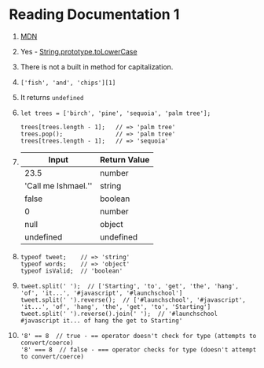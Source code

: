 # Reading Documentation 1

1. [MDN](https://developer.mozilla.org/en-US/docs/Web/JavaScript/Guide)

2. Yes - [String.prototype.toLowerCase](https://developer.mozilla.org/en-US/docs/Web/JavaScript/Reference/Global_Objects/String/toLowerCase)

3. There is not a built in method for capitalization.

4. `['fish', 'and', 'chips'][1]`

5. It returns `undefined`

6. ```
   let trees = ['birch', 'pine', 'sequoia', 'palm tree'];
 
   trees[trees.length - 1];   // => 'palm tree'
   trees.pop();               // => 'palm tree'
   trees[trees.length - 1];   // => 'sequoia'

7. | Input | Return Value |
   | --- | ---|
   | 23.5 | number |
   | 'Call me Ishmael.'' | string |
   | false | boolean |
   | 0 | number |
   | null | object |
   | undefined | undefined |

8. ```
   typeof tweet;    // => 'string'
   typeof words;    // => 'object'
   typeof isValid;  // 'boolean'
   ```

9. ```
   tweet.split(' ');  // ['Starting', 'to', 'get', 'the', 'hang', 'of', 'it...', '#javascript', '#launchschool']
   tweet.split(' ').reverse();  // ['#launchschool', '#javascript', 'it...', 'of', 'hang', 'the', 'get', 'to', 'Starting']
   tweet.split(' ').reverse().join(' ');  // '#launchschool #javascript it... of hang the get to Starting'
   ```

10. ```
    '8' == 8  // true - == operator doesn't check for type (attempts to convert/coerce)
    '8' === 8  // false - === operator checks for type (doesn't attempt to convert/coerce)
    ```